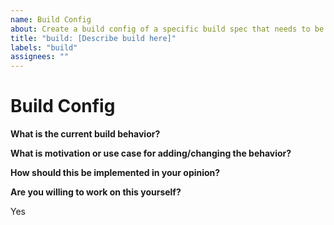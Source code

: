 ```yaml
---
name: Build Config
about: Create a build config of a specific build spec that needs to be added.
title: "build: [Describe build here]"
labels: "build"
assignees: ""
---
```


# Build Config

**What is the current build behavior?**

**What is motivation or use case for adding/changing the behavior?**

**How should this be implemented in your opinion?**

**Are you willing to work on this yourself?**

Yes
